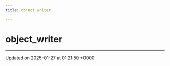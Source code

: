 ```yaml
---
title: object_writer

---
```


# object_writer





-------------------------------

Updated on 2025-01-27 at 01:21:50 +0000